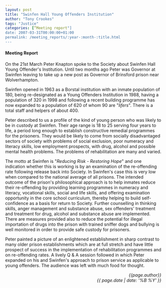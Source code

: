 ```yaml
---
layout: post
title: "Swinfen Hall Young Offenders Institution"
author: "Tony Crookes"
tags: "Justice"
categories: [“Meeting report"]
date: 2007-03-31T00:00:00+01:00
permalink: /meeting_reports/:year-:month-:title.html
---
```

#### Meeting Report ####

On the 21st March Peter Knapton spoke to the Society about Swinfen Hall Young Offender's Institution. Until two months ago Peter was Governor at Swinfen leaving to take up a new post as Governor of Brinsford prison near Wolverhampton. 

Swinfen opened in 1963 as a Borstal institution with an inmate population of 180, being re-designated as a Young Offenders Institution in 1988, having a population of 320 in 1998 and following a recent building programme has now expanded to a population of 620 of whom 90 are "*lifers*". There is a total staff and helpers of about 400. 

Peter described to us a profile of the kind of young person who was likely to be in custody at Swinfen. Their age range is 18 to 25 serving four years to life, a period long enough to establish constructive remedial programmes for the prisoners. They would be likely to come from socially disadvantaged sectors of society with problems of social exclusion, poor numeracy and literacy skills, low employment prospects, with drug, alcohol and possible mental health problems. The problems of rehabilitation are many and varied. 

The motto at Swinfen is "*Reducing Risk - Restoring Hope*" and one indication whether this is working is by an examination of the re-offending rate following release back into Society. In Swinfen's case this is very low when compared to the national average of all prisons. The intended outcome of the prison's philosophical approach is to help inmates reduce their re-offending by providing learning programmes in numeracy and literacy, vocational skills, social and life skills, and offering examination opportunity in the core school curriculum, thereby helping to build self-confidence as a basis for return to Society. Further counselling in thinking skills, anger management and substance abuse, sex offenders' treatment and treatment for drug, alcohol and substance abuse are implemented. There are measures provided also to reduce the potential for illegal importation of drugs into the prison with trained sniffer dogs and bullying is well monitored in order to provide safe custody for prisoners. 

Peter painted a picture of an enlightened establishment in sharp contrast to many older prison establishments which are at full stretch and have little prospect of success in the implementation of rehabilitation programmes and on re-offending rates. A lively Q &amp; A session followed in which Peter expanded on his and Swinfen's approach to prison service as applicable to young offenders. The audience was left with much food for thought.

<p align="right"><i> {{page.author}} <br> {{ page.date | date: '%B %Y' }} </i></p>
